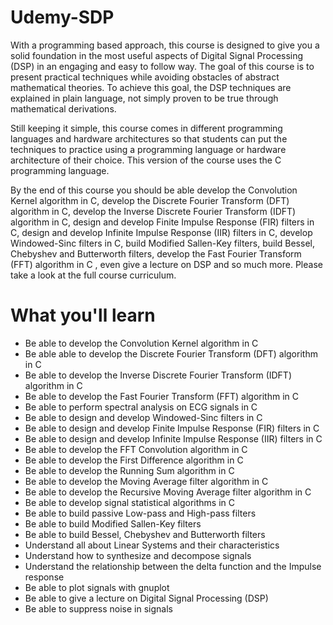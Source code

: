 # Udemy-SDP
With a programming based approach, this course is designed to give you a solid foundation in the most useful aspects of Digital Signal Processing (DSP) in an engaging and easy to follow way. The goal of this course is to present practical techniques while avoiding  obstacles of abstract mathematical theories. To achieve this goal, the DSP techniques are explained in plain language, not simply proven to be true through mathematical derivations.

Still keeping it simple, this course comes in different programming languages and hardware architectures so that students can put the techniques to practice using a programming language or hardware architecture  of their choice. This version of the course uses the C programming language.

By the end of this course you should be able develop the Convolution Kernel algorithm in C, develop the Discrete Fourier Transform (DFT) algorithm in C, develop the Inverse Discrete Fourier Transform (IDFT) algorithm in C, design and develop Finite Impulse Response (FIR) filters in C, design and develop Infinite Impulse Response (IIR) filters in C, develop Windowed-Sinc filters in C, build Modified Sallen-Key filters,  build Bessel, Chebyshev and Butterworth filters, develop the Fast Fourier Transform (FFT) algorithm in C , even give a lecture on DSP and so much more. Please take a look at the full course curriculum.

# What you'll learn
<ul>
  <li>Be able to develop the Convolution Kernel algorithm in C</li>
  <li>Be able able to develop the Discrete Fourier Transform (DFT) algorithm in C</li>
  <li>Be able to develop the Inverse Discrete Fourier Transform (IDFT) algorithm in C</li>
  <li>Be able to develop the Fast Fourier Transform (FFT) algorithm in C</li>
  <li>Be able to perform spectral analysis on ECG signals in C</li>
  <li>Be able to design and develop Windowed-Sinc filters in C</li>
  <li>Be able to design and develop Finite Impulse Response (FIR) filters in C</li>
  <li>Be able to design and develop Infinite Impulse Response (IIR) filters in C</li>
  <li>Be able to develop the FFT Convolution algorithm in C</li>
  <li>Be able to develop the First Difference algorithm in C</li>
  <li>Be able to develop the Running Sum algorithm in C</li>
  <li>Be able to develop the Moving Average filter algorithm in C</li>
  <li>Be able to develop the Recursive Moving Average filter algorithm in C</li>
  <li>Be able to develop signal statistical algorithms in C</li>
  <li>Be able to build passive Low-pass and High-pass filters</li>
  <li>Be able to build Modified Sallen-Key filters</li>
  <li>Be able to build Bessel, Chebyshev and Butterworth filters</li>
  <li>Understand all about Linear Systems and their characteristics</li>
  <li>Understand how to synthesize and decompose signals</li>
  <li>Understand the relationship between the delta function and the Impulse response</li>
  <li>Be able to plot signals with gnuplot</li>
  <li>Be able to give a lecture on Digital Signal Processing (DSP)</li>
  <li>Be able to suppress noise in signals</li>
</ul>
